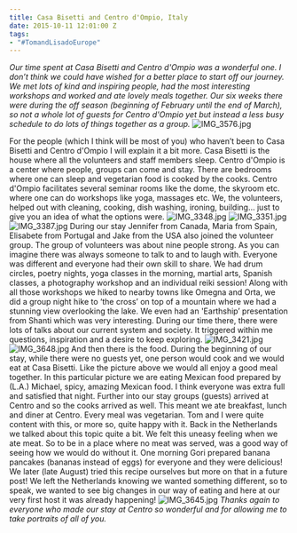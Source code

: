 ```yaml
---
title: Casa Bisetti and Centro d'Ompio, Italy
date: 2015-10-11 12:01:00 Z
tags:
- "#TomandLisadoEurope"
---
```


*Our time spent at Casa Bisetti and Centro d'Ompio was a wonderful one. I don’t think we could have wished for a better place to start off our journey. We met lots of kind and inspiring people, had the most interesting workshops and worked and ate lovely meals together. Our six weeks there were during the off season (beginning of February until the end of March), so not a whole lot of guests for Centro d'Ompio yet but instead a less busy  schedule  to do lots of things together as a group.*
![IMG_3576.jpg](/uploads/IMG_3576.jpg) <!--more-->

For the people (which I think will be most of you) who haven’t been to Casa Bisetti and Centro d'Ompio I will explain it a bit more. Casa Bisetti is the house where all the volunteers and staff members sleep. Centro d'Ompio is a center where people, groups can come and stay. There are bedrooms where one can sleep and vegetarian food is cooked by the cooks. Centro d'Ompio facilitates several seminar rooms like the dome, the skyroom etc. where one can do workshops like yoga, massages etc. We, the volunteers, helped out with cleaning, cooking, dish washing, ironing, building… just to give you an idea of what the options were.
![IMG_3348.jpg](/uploads/IMG_3348.jpg)
![IMG_3351.jpg](/uploads/IMG_3351.jpg)
![IMG_3387.jpg](/uploads/IMG_3387.jpg)
During our stay Jennifer from Canada, Maria from Spain, Elisabete from Portugal and Jake from the USA also joined the volunteer group. The group of volunteers was about nine people strong. As you can imagine there was always someone to talk to and to laugh with. Everyone was different and everyone had their own skill to share. We had drum circles, poetry nights, yoga classes in the morning, martial arts, Spanish classes, a photography workshop and an individual reiki session! Along with all those workshops we hiked to nearby towns like Omegna and Orta, we did a group night hike to ‘the cross’ on top of a mountain where we had a stunning view overlooking the lake. We even had an 'Earthship’ presentation from Shanti which was very interesting. During our time there, there were lots of talks about our current system and society. It triggered within me questions, inspiration and a desire to keep exploring.
![IMG_3421.jpg](/uploads/IMG_3421.jpg)
![IMG_3648.jpg](/uploads/IMG_3648.jpg)
And then there is the food. During the beginning of our stay, while there were no guests yet, one person would cook and we would eat at Casa Bisetti. Like the picture above we would all enjoy a good meal together. In this particular picture we are eating Mexican food prepared by (L.A.) Michael, spicy, amazing Mexican food. I think everyone was extra full and satisfied that night. Further into our stay groups (guests) arrived at Centro and so the cooks arrived as well. This meant we ate breakfast, lunch and diner at Centro. Every meal was vegetarian. Tom and I were quite content with this, or more so, quite happy with it. Back in the Netherlands we talked about this topic quite a bit. We felt this uneasy feeling when we ate meat. So to be in a place where no meat was served, was a good way of seeing how we would do without it. One morning Gori prepared banana pancakes (bananas instead of eggs) for everyone and they were delicious! We later (late August) tried this recipe ourselves but more on that in a future post! We left the Netherlands knowing we wanted something different, so to speak, we wanted to see big changes in our way of eating and here at our very first host it was already happening!
![IMG_3645.jpg](/uploads/IMG_3645.jpg)
*Thanks again to everyone who made our stay at Centro so wonderful and for allowing me to take portraits of all of you.*